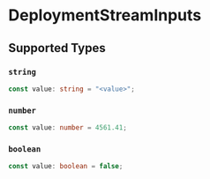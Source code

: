 # DeploymentStreamInputs


## Supported Types

### `string`

```typescript
const value: string = "<value>";
```

### `number`

```typescript
const value: number = 4561.41;
```

### `boolean`

```typescript
const value: boolean = false;
```

